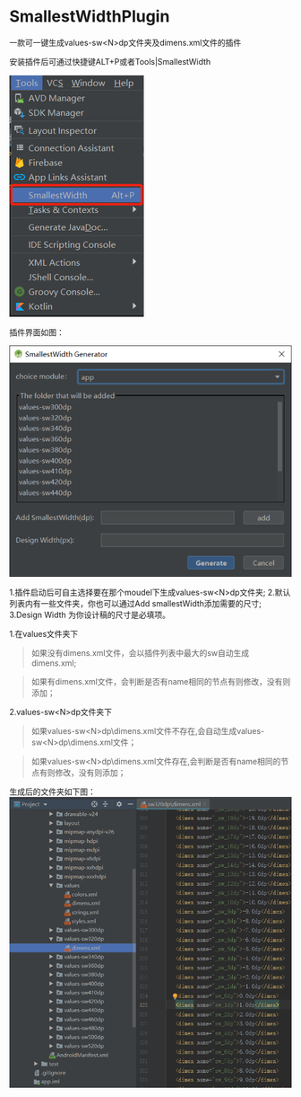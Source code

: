 # SmallestWidthPlugin

一款可一键生成values-sw\<N\>dp文件夹及dimens.xml文件的插件

安装插件后可通过快捷键ALT+P或者Tools|SmallestWidth

![Image text](images/usePlugin.png)

插件界面如图：

![Image text](images/smallestWidthUI.png)


1.插件启动后可自主选择要在那个moudel下生成values-sw\<N\>dp文件夹;
2.默认列表内有一些文件夹，你也可以通过Add smallestWidth添加需要的尺寸;
3.Design Width 为你设计稿的尺寸是必填项。


1.在values文件夹下
> 如果没有dimens.xml文件，会以插件列表中最大的sw自动生成dimens.xml;

> 如果有dimens.xml文件，会判断是否有name相同的节点有则修改，没有则添加；

2.values-sw\<N\>dp文件夹下
> 如果values-sw\<N\>dp\\dimens.xml文件不存在,会自动生成values-sw\<N\>dp\\dimens.xml文件；

> 如果values-sw\<N\>dp\\dimens.xml文件存在,会判断是否有name相同的节点有则修改，没有则添加；

生成后的文件夹如下图：
![Image text](images/GenerateDimens.png)
